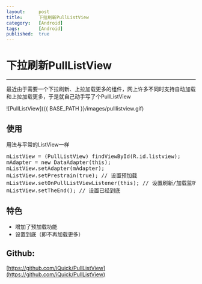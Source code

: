 ```yaml
---
layout:		post
title:		下拉刷新PullListView
category:	[Android]
tags:		[Android]
published:	true
---
```

# 下拉刷新PullListView
---

最近由于需要一个下拉刷新、上拉加载更多的组件，网上许多不同时支持自动加载和上拉加载更多，于是就自己动手写了个PullListView

![PullListView]({{ BASE_PATH }}/images/pulllistview.gif)

## 使用
用法与平常的ListView一样
<pre class="prettyprint linenums">
mListView = (PullListView) findViewById(R.id.listview);
mAdapter = new DataAdapter(this);
mListView.setAdapter(mAdapter);
mListView.setPrestrain(true); // 设置预加载
mListView.setOnPullListViewListener(this); // 设置刷新/加载监听
mListView.setTheEnd(); // 设置已经到底
</pre>

## 特色

* 增加了预加载功能
* 设置到底（即不再加载更多）

## Github:
[https://github.com/iQuick/PullListView](https://github.com/iQuick/PullListView)
